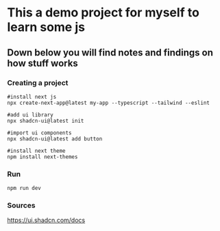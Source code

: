 # This a demo project for myself to learn some js
## Down below you will find notes and findings on how stuff works

### Creating a project

```shell
#install next js
npx create-next-app@latest my-app --typescript --tailwind --eslint

#add ui library
npx shadcn-ui@latest init  

#import ui components
npx shadcn-ui@latest add button  

#install next theme
npm install next-themes
```

### Run

```shell
npm run dev
```

### Sources

https://ui.shadcn.com/docs
